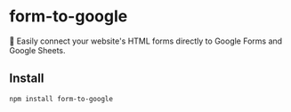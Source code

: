 # form-to-google

🚀 Easily connect your website's HTML forms directly to Google Forms and Google Sheets.

## Install

```bash
npm install form-to-google
